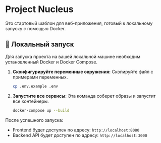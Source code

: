 # Project Nucleus

Это стартовый шаблон для веб-приложения, готовый к локальному запуску с помощью Docker.

## 🚀 Локальный запуск

Для запуска проекта на вашей локальной машине необходим установленный Docker и Docker Compose.

1.  **Сконфигурируйте переменные окружения:**
    Скопируйте файл с примерами переменных.
    ```bash
    cp .env.example .env
    ```

2.  **Запустите все сервисы:**
    Эта команда соберет образы и запустит все контейнеры.
    ```bash
    docker-compose up --build
    ```

После успешного запуска:
-   Frontend будет доступен по адресу: `http://localhost:8080`
-   Backend API будет доступен по адресу: `http://localhost:3000`